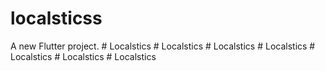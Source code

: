 # localsticss

A new Flutter project.
#   L o c a l s t i c s  
 #   L o c a l s t i c s  
 #   L o c a l s t i c s  
 #   L o c a l s t i c s  
 #   L o c a l s t i c s  
 #   L o c a l s t i c s  
 #   L o c a l s t i c s  
 